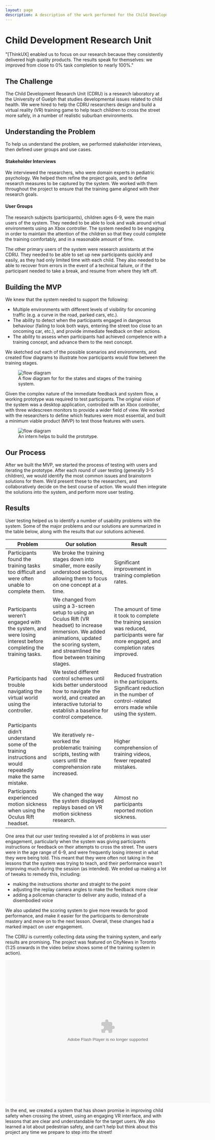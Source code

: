 ```yaml
---
layout: page
description: A description of the work performed for the Child Development Research Unit, including user interviews, minimum viable product, prototyping, usability testing.
---
```

<div class="row case-study">
  <div class="col-xs-12 col-sm-8 col-sm-offset-2">
    <h1>Child Development Research Unit</h1>
  </div>
</div>

<div class="row case-study">
  <div class="col-xs-12 col-sm-8 col-sm-offset-2">
    <div class="testimonial">
      <p>"[ThinkUX] enabled us to focus on our research because they consistently delivered high quality products. The results speak for themselves: we improved from close to 0% task completion to nearly 100%."</p>
    </div>
  </div>
</div>

<div class="row case-study">
  <div class="col-xs-12 col-sm-6 col-sm-offset-3">
    <h2>The Challenge</h2>
    <p>The Child Development Research Unit (CDRU) is a research laboratory at the University of Guelph that studies developmental issues related to child health. We were hired to help the CDRU researchers design and build a virtual reality (VR) training game to help teach children to cross the street more safely, in a number of realistic suburban environments.</p>
  </div>
</div>

<div class="row case-study">
  <div class="col-xs-12 col-sm-6 col-sm-offset-3">
    <h2>Understanding the Problem</h2>
    <p>To help us understand the problem, we performed stakeholder interviews, then defined user groups and use cases.</p>
    <h4>Stakeholder Interviews</h4>
    <p>We interviewed the researchers, who were domain experts in pediatric psychology. We helped them refine the project goals, and to define research measures to be captured by the system. We worked with them throughout the project to ensure that the training game aligned with their research goals.</p>
    <h4>User Groups</h4>
    <p>The research subjects (participants), children ages 6-9, were the main users of the system. They needed to be able to look and walk around virtual environments using an Xbox controller. The system needed to be engaging in order to maintain the attention of the children so that they could complete the training comfortably, and in a reasonable amount of time.</p>
    <p>The other primary users of the system were research assistants at the CDRU. They needed to be able to set up new participants quickly and easily, as they had only limited time with each child. They also needed to be able to recover from errors in the event of a technical failure, or if the participant needed to take a break, and resume from where they left off.</p>
  </div>
</div>

<div class="row case-study">
  <div class="col-xs-12 col-sm-6 col-sm-offset-3">
    <h2>Building the MVP</h2>
    <p>We knew that the system needed to support the following:</p>
    <ul>
      <li>Multiple environments with different levels of visibility for oncoming traffic (e.g. a curve in the road, parked cars, etc.).</li>
      <li>The ability to detect when the participants engaged in dangerous behaviour (failing to look both ways, entering the street too close to an oncoming car, etc.), and provide immediate feedback on their actions.</li>
      <li>The ability to assess when participants had achieved competence with a training concept, and advance them to the next concept.</li>
    </ul>
    <p>We sketched out each of the possible scenarios and environments, and created flow diagrams to illustrate how participants would flow between the training stages.</p>
    <figure class="figure">
      <img class="img-responsive" src="{{ site.baseurl }}/images/portfolio/case_studies/flowdiagram.PNG" alt="flow diagram" />
      <figcaption class="figure-caption">A flow diagram for for the states and stages of the training system.</figcaption>
    </figure>
    <p>Given the complex nature of the immediate feedback and system flow, a working prototype was required to test participants. The original vision of the system was a desktop application, controlled with an Xbox controller, with three widescreen monitors to provide a wider field of view. We worked with the researchers to define which features were most essential, and built a minimum viable product (MVP) to test those features with users.</p>
    <figure class="figure">
      <img class="img-responsive" src="{{ site.baseurl }}/images/portfolio/case_studies/intern.jpg" alt="flow diagram" />
      <figcaption class="figure-caption">An intern helps to build the prototype.</figcaption>
    </figure>
  </div>
</div>

<div class="row case-study">
  <div class="col-xs-12 col-sm-6 col-sm-offset-3">
    <h2>Our Process</h2>
    <p>After we built the MVP, we started the process of testing with users and iterating the prototype. After each round of user testing (generally 3-5 children), we would identify the most common issues and brainstorm solutions for them. We’d present these to the researchers, and collaboratively decide on the best course of action. We would then integrate the solutions into the system, and perform more user testing.</p>
  </div>
</div>

<div class="row case-study">
  <div class="col-xs-12 col-sm-6 col-sm-offset-3">
    <h2>Results</h2>
    <p>User testing helped us to identify a number of usability problems with the system. Some of the major problems and our solutions are summarized in the table below, along with the results that our solutions achieved.</p>
  </div>
</div>

<div class="row case-study">
  <div class="col-xs-12">
    <table class="table table-responsive table-bordered table-striped">
      <thead>
        <th><strong>Problem</strong></th>
        <th><strong>Our solution</strong></th>
        <th><strong>Result</strong></th>
      </thead>
      <tbody>
        <tr>
          <td>Participants found the training tasks too difficult and were often unable to complete them.</td>
          <td>We broke the training stages down into smaller, more easily understood sections, allowing them to focus on one concept at a time.</td>
          <td>Significant improvement in training completion rates.</td>
        </tr>
        <tr>
          <td>Participants  weren’t engaged with the system, and were losing interest before completing the training tasks.</td>
          <td>We changed from using a 3-screen setup to using an Oculus Rift (VR headset) to increase immersion. We added animations, updated the scoring system, and streamlined the flow between training stages.</td>
          <td>The amount of time it took to complete the training session was reduced, participants were far more engaged, and completion rates improved.</td>
        </tr>
        <tr>
          <td>Participants had trouble navigating the virtual world using the controller.</td>
          <td>We tested different control schemes until kids better understood how to navigate the world, and created an interactive tutorial to establish a baseline for control competence.</td>
          <td>Reduced frustration in the participants. Significant reduction in the number of control-related errors made while using the system.</td>
        </tr>
        <tr>
          <td>Participants didn’t understand some of the training instructions and would repeatedly make the same mistake.</td>
          <td>We iteratively re-worked the problematic training scripts, testing with users until the comprehension rate increased.</td>
          <td>Higher comprehension of training videos, fewer repeated mistakes.</td>
        </tr>
        <tr>
          <td>Participants experienced motion sickness when using the Oculus Rift headset.</td>
          <td>We changed the way the system displayed replays based on VR motion sickness research.</td>
          <td>Almost no participants reported motion sickness.</td>
        </tr>
      </tbody>
    </table>
  </div>
</div>

<div class="row case-study">
  <div class="col-xs-12 col-sm-6 col-sm-offset-3">
    <p>One area that our user testing revealed a lot of problems in was user engagement, particularly when the system was giving participants instructions or feedback on their attempts to cross the street. The users were in the age range of 6-9, and were frequently losing interest in what they were being told. This meant that they were often not taking in the lessons that the system was trying to teach, and their performance wasn't improving much during the session (as intended). We ended up making a lot of tweaks to remedy this, including:</p>
    <ul>
      <li>making the instructions shorter and straight to the point</li>
      <li>adjusting the replay camera angles to make the feedback more clear</li>
      <li>adding a policeman character to deliver any audio, instead of a disembodied voice</li>
    </ul>
    <p>We also updated the scoring system to give more rewards for good performance, and make it easier for the participants to demonstrate mastery and move on to the next lesson. Overall, these changes had a marked impact on user engagement.</p>
    <p>The CDRU is currently collecting data using the training system, and early results are promising. The project was featured on CityNews in Toronto (1:25 onwards in the video below shows some of the training system in action).</p>
  </div>
</div>

<div class="row case-study">
  <div class="col-xs-12">
    <div class="embed-responsive embed-responsive-16by9">
    <object class="embed-responsive-item" id="flashObj" classid="clsid:D27CDB6E-AE6D-11cf-96B8-444553540000" codebase="https://download.macromedia.com/pub/shockwave/cabs/flash/swflash.cab#version=9,0,47,0"><param name="movie" value="https://c.brightcove.com/services/viewer/federated_f9?isVid=1" /><param name="bgcolor" value="#FFFFFF" /><param name="flashVars" value="videoId=5194439063001&playerID=655898905001&playerKey=AQ~~,AAAAii5Rh_E~,CtyoY0YlBsbcIexFHrivx99PNEri0ZG2&domain=embed&dynamicStreaming=true" /><param name="base" value="https://admin.brightcove.com" /><param name="seamlesstabbing" value="false" /><param name="allowFullScreen" value="true" /><param name="swLiveConnect" value="true" /><param name="allowScriptAccess" value="always" /><embed src="https://c.brightcove.com/services/viewer/federated_f9?isVid=1" bgcolor="#FFFFFF" flashVars="videoId=5194439063001&playerID=655898905001&playerKey=AQ~~,AAAAii5Rh_E~,CtyoY0YlBsbcIexFHrivx99PNEri0ZG2&domain=embed&dynamicStreaming=true" base="http://admin.brightcove.com" name="flashObj" width="640" height="446" seamlesstabbing="false" type="application/x-shockwave-flash" allowFullScreen="true" swLiveConnect="true" allowScriptAccess="always" pluginspage="https://www.macromedia.com/shockwave/download/index.cgi?P1_Prod_Version=ShockwaveFlash"></embed></object>
    </div>
  </div>
</div>

<div class="row case-study">
  <div class="col-xs-12 col-sm-6 col-sm-offset-3">
    <p>In the end, we created a system that has shown promise in improving child safety when crossing the street, using an engaging VR interface, and with lessons that are clear and understandable for the target users. We also learned a lot about pedestrian safety, and can't help but think about this project any time we prepare to step into the street!</p>
  </div>
</div>
